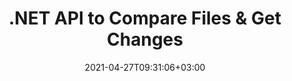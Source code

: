 ---
############################# Static ############################
layout: "product"
date: 2021-04-27T09:31:06+03:00
draft: false

product: "Comparison"
product_tag: "comparison"
platform: ".NET"
platform_tag: "net"

############################# Head ############################
head_title: "C# .NET Document Comparison API | Compare & Merge PDF Word Excel Web & Text"
head_description: "C# .NET Document Comparison API. Compare & merge PDF Word DOC DOCX, Excel Spreadsheet, PPT, PPTX, HTML, EMLX MSG, VSDX, DXF DWG & image file formats."

############################# Header ############################
title: ".NET API to Compare Files & Get Changes"
description: "Develop Applications using the .NET Document Comparison API to Check & Compare files for Differences in Content & Style."
button:
    enable: true
    icon: "fas fa-arrow-down"
    label: "Download Free Trial"
    link: "https://downloads.groupdocs.com/comparison/net"

############################# SubMenu ############################
submenu:
    enable: true
    
    left:
        img_alt: "GroupDocs.Comparison for .NET"
        image: "https://www.groupdocs.cloud/templates/groupdocs/images/product-logos/groupdocs-comparison-net.png"
        product: "GroupDocs.Comparison"
        platform: ".NET"

    middle:
        button:
            # button loop
            - link: "#overview"
              text: "Overview"

            # button loop
            - link: "#features"
              text: "Features"

            # button loop
            - link: "#support"
              text: "Support"

            # button loop
            - link: "https://products.groupdocs.app/comparison"
              text: "Live Demo"

            # button loop
            - link: "https://purchase.groupdocs.com/pricing/comparison/net"
              text: "Pricing"

    right:
        link_download: "https://downloads.groupdocs.com/comparison"
        link_learn: "https://docs.groupdocs.com/comparison/net/"
        link_buy: "https://purchase.groupdocs.com"

############################# Overview ############################
overview:
    enable: true
    content: |
      GroupDocs.Comparison for .NET API is a fast and reliable solution ready for use when creating applications for searching and highlighting differences between documents of the same or different formats in C#, ASP.NET or other technologies related to the .NET software platform. The GroupDocs.Comparison library supports detecting differences in both content and text style between popular image and document formats such as PDF, HTML, e-mail Outlook, Microsoft Office Word documents, Excel spreadsheets, PowerPoint presentations, OneNote, Visio diagrams, texts, png, gif and bmp images as well as a hundred of other formats. Comparison can be performed to detect changes in the content of words, paragraphs, tables or charts and their styles, and will provide you with a comparison document that lists a summary of the differences, their number and type belonging. GroupDocs.Comparison for .NET can easily extract basic information about the source document, compare and save simple, password-protected and encrypted documents of various formats through a file or data stream. There is already a lot of documentation on using Comparison library on different platforms with code examples, so you don't have to think hard about how to work with GroupDocs.Comparison for .NET API in your application.
        
      You can use GroupDocs.Comparison for .NET to create applications in any development environment oriented on the .NET platform. It is compatible with all .NET-based languages and supports popular operating systems (Windows, Linux, MacOS) on which you can install Mono or .NET frameworks (including .NET Core).
    tabs:
      enable: true
      
      ## TAB ONE ##
      tab_one:
        description: |
          Following is an overview of GroupDocs.Comparison for .NET:
      
        right:
          enable: true
          icon: "fab fa-html5"
          title: "Overview"
          content: |
            * Document Comparison
            * HTML Files Comparison
            * PDF Comparison
            * Diagram Comparison
            * Compare File Content
            * Compare Text Styles
      
      ## TAB TWO ##
      tab_two:
        description: |
          GroupDocs.Comparison for .NET supports all popular [document file formats](https://docs.groupdocs.com/comparison/net/supported-document-formats/) including: Microsoft Office, PDF, images and many others.
        left:
          enable: true
          table:
            # table loop
            - title: "Microsoft Office"
              content: |
                * **Word:** [DOC](https://products.groupdocs.com/comparison/net/doc/), [DOCX](https://products.groupdocs.com/comparison/net/docx/), [DOCM](https://products.groupdocs.com/comparison/net/docm/), [DOT](https://products.groupdocs.com/comparison/net/dot/), [DOTX](https://products.groupdocs.com/comparison/net/dotx/), [DOTM](https://products.groupdocs.com/comparison/net/dotm/), [RTF](https://products.groupdocs.com/comparison/net/rtf/), [TXT](https://products.groupdocs.com/comparison/net/txt/)
                * **Excel:** [XLS](https://products.groupdocs.com/comparison/net/xls/), [XLSX](https://products.groupdocs.com/comparison/net/xlsx/), [XLSM](https://products.groupdocs.com/comparison/net/xlsm/), [XLSB](https://products.groupdocs.com/comparison/net/xlsb/), [XLTM](https://products.groupdocs.com/comparison/net/xltm/), [XLT](https://products.groupdocs.com/comparison/net/xlt/), [XLTM](https://products.groupdocs.com/comparison/net/xltm/), [XLTX](https://products.groupdocs.com/comparison/net/xltx/), [XLAM](https://products.groupdocs.com/comparison/net/xlam/), [SXC](https://products.groupdocs.com/comparison/net/sxc/), [SpreadsheetML](https://products.groupdocs.com/comparison/net/xml/)
                * **PowerPoint:** [PPT](https://products.groupdocs.com/comparison/net/ppt/), [PPTX](https://products.groupdocs.com/comparison/net/pptx/), [PPS](https://products.groupdocs.com/comparison/net/pps/), [PPSX](https://products.groupdocs.com/comparison/net/ppsx/), [PPSM](https://products.groupdocs.com/comparison/net/ppsm/), [POT](https://products.groupdocs.com/comparison/net/pot/), [POTM](https://products.groupdocs.com/comparison/net/potm/), [POTX](https://products.groupdocs.com/comparison/net/potx/), [PPTM](https://products.groupdocs.com/comparison/net/pptm/)
                * **Visio:** [VSD](https://products.groupdocs.com/comparison/net/vsd/), [VDX](https://products.groupdocs.com/comparison/net/vdx/), [VSS](https://products.groupdocs.com/comparison/net/vss/), [VSSX](https://products.groupdocs.com/comparison/net/vssx/), [VSX](https://products.groupdocs.com/comparison/net/vsx/), [VST](https://products.groupdocs.com/comparison/net/vst/), [VSTX](https://products.groupdocs.com/comparison/net/vstx/), [VTX](https://products.groupdocs.com/comparison/net/vtx/), [VSDX](https://products.groupdocs.com/comparison/net/vsdx/), [VDW](https://products.groupdocs.com/comparison/net/vdw/), [VSTM](https://products.groupdocs.com/comparison/net/vstm/), [VSSM](https://products.groupdocs.com/comparison/net/vssm/), [VSDM](https://products.groupdocs.com/comparison/net/vsdm/)
                * **Outlook:** [MSG](https://products.groupdocs.com/comparison/net/msg/), [EML](https://products.groupdocs.com/comparison/net/eml/), [EMLX](https://products.groupdocs.com/comparison/net/emlx/), [PST](https://products.groupdocs.com/comparison/net/pst/), [OST](https://products.groupdocs.com/comparison/net/ost/)
                * **OneNote:** [ONE](https://products.groupdocs.com/comparison/net/one/)

        right:
          enable: true
          table:
            # table loop
            - title: "Other Formats"
              content: |
                * **Programming Languages**: [CS](https://products.groupdocs.com/comparison/net/cs/), [Java](https://products.groupdocs.com/comparison/net/java/), [CPP](https://products.groupdocs.com/comparison/net/cpp/), [JS](https://products.groupdocs.com/comparison/net/js/), [PY](https://products.groupdocs.com/comparison/net/py/), [RB](https://products.groupdocs.com/comparison/net/rb/), [PL](https://products.groupdocs.com/comparison/net/pl/), [ASM](https://products.groupdocs.com/comparison/net/asm/), [GROOVY](https://products.groupdocs.com/comparison/net/groovy/), [JSON](https://products.groupdocs.com/comparison/net/json/), [PHP](https://products.groupdocs.com/comparison/net/php/), [SQL](https://products.groupdocs.com/comparison/net/sql/), [LOG](https://products.groupdocs.com/comparison/net/log/), [DIFF](https://products.groupdocs.com/comparison/net/diff/), [LESS](https://products.groupdocs.com/comparison/net/less/), [SCALA](https://products.groupdocs.com/comparison/net/scala/)
                * **OpenDocument**: [ODT](https://products.groupdocs.com/comparison/net/odt/), [OTT](https://products.groupdocs.com/comparison/net/ott/), [ODS](https://products.groupdocs.com/comparison/net/ods/), [ODP](https://products.groupdocs.com/comparison/net/odp/), [OTP](https://products.groupdocs.com/comparison/net/otp/)
                * **Portable**: [PDF](https://products.groupdocs.com/comparison/net/pdf/), [MOBI](https://products.groupdocs.com/comparison/net/mobi/)
                * **AutoCAD**: [DXF](https://products.groupdocs.com/comparison/net/dxf/), [DWG](https://products.groupdocs.com/comparison/net/dwg/)
                * **Email**: [EML](https://products.groupdocs.com/comparison/net/eml/), [EMLX](https://products.groupdocs.com/comparison/net/emlx/), [MSG](https://products.groupdocs.com/comparison/net/msg/)
                * **Images**: [JPEG](https://products.groupdocs.com/comparison/net/jpeg/), [BMP](https://products.groupdocs.com/comparison/net/bmp/), [PNG](https://products.groupdocs.com/comparison/net/png/), [GIF](https://products.groupdocs.com/comparison/net/gif/), [DCM](https://products.groupdocs.com/comparison/net/dcm/), [DICOM](https://products.groupdocs.com/comparison/net/dicom/), [DjVu](https://products.groupdocs.com/comparison/net/djvu/)
                * **Web**: [HTM](https://products.groupdocs.com/comparison/net/htm/), [HTML](https://products.groupdocs.com/comparison/net/html/), [MHTML](https://products.groupdocs.com/comparison/net/mhtml/)
                * **Text**: [TXT](https://products.groupdocs.com/comparison/net/txt/)

      ## TAB THREE ##
      tab_three:
        description: |
          GroupDocs.Comparison for .NET supports following Operating Systems, Frameworks & Package Managers:
      
        left:
          enable: true
          table:
            # table loop
            - icon: "fab fa-windows"
              title: "Operating Systems"
              content: |
                * Windows Desktop
                * Windows Server
                * Windows Azure
                * Linux
                * MacOS

            # table loop
            - icon: "fas fa-code"
              title: "Supported Frameworks"
              content: |
                * .NET Framework 2.0 or higher
                * Mono Framework 1.2 or higher
                * .NET Standard 2.0
                * .NET Core 2.0

        right:
          enable: true
          table:
            # table loop
            - icon: "fas fa-box"
              title: "Package Manager"
              content: |
                * NuGet

            # table loop
            - icon: "fas fa-tools"
              title: "Development Environments"
              content: |
                * Microsoft Visual Studio
                * Xamarin.Android
                * Xamarin.IOS
                * Xamarin.Mac
                * MonoDevelop

############################# Features ############################
features:
    enable: true
    title: "GroupDocs.Comparison for .NET Features"

    feature:
      # feature loop
      - icon: "fas fa-copy"
        content: "[Identify Differences in Content and Font Styles](https://docs.groupdocs.com/comparison/net/compare-documents/)"

      # feature loop
      - icon: "fas fa-eye"
        content: "[Save a Summarized Report of All Differences Found after File Comparison](https://docs.groupdocs.com/comparison/net/get-extended-information-on-the-summary-page/)"

      # feature loop
      - icon: "fas fa-bolt"
        content: "[Apply or Reject Changes after Analyzing Differences and Export Resulting File](https://docs.groupdocs.com/comparison/net/accept-or-reject-detected-changes/)"
      
      # feature loop
      - icon: "fas fa-file-powerpoint"
        content: "[Support for Microsoft Word “Track Changes” Functionality while Comparing Word Files](https://docs.groupdocs.com/comparison/net/show-revisions/)"

      # feature loop
      - icon: "fas fa-code"
        content: "[Uniquely Spot Changes Coming from Each Document being Compared](https://docs.groupdocs.com/comparison/net/get-list-of-changes/)"

      # feature loop
      - icon: "fas fa-cloud"
        content: "[Read and Send Documents via Streams](https://docs.groupdocs.com/comparison/net/load-file-from-stream/)"

      # feature loop
      - icon: "fas fa-remove-format"
        content: "[Metered Licensing – Billing According to API Usage](https://docs.groupdocs.com/comparison/net/licensing-and-evaluation-limitations/)"

      # feature loop
      - icon: "fas fa-comment-slash"
        content: "[Compare Multiple Source Documents with a Single Target Document](https://docs.groupdocs.com/comparison/net/compare-multiple-documents/)"

      # feature loop
      - icon: "fas fa-location-arrow"
        content: "[Compare Specific Pages of Word Files with each other – Accept or reject all changes in a single Word Document](https://docs.groupdocs.com/comparison/net/accept-or-reject-detected-changes/)"

      # feature loop
      - icon: "fas fa-border-all"
        content: "[Merge up to 3 Word Documents and Compare Formulae used in Word Files](https://docs.groupdocs.com/comparison/net/how-to-merge-source-code-files/)"

      # feature loop
      - icon: "fas fa-wrench"
        content: "[Get Information about Documents from filePath](https://docs.groupdocs.com/comparison/net/get-file-info/)"

      # feature loop
      - icon: "fas fa-columns"
        content: "[Save HTML Comparison Result as Images](https://docs.groupdocs.com/comparison/net/generate-document-pages-preview/)"

      # feature loop
      - icon: "fas fa-file-word"
        content: "[Option to Show or Hide Deleted Content](https://docs.groupdocs.com/comparison/net/show-gap-lines/)"

      # feature loop
      - icon: "fas fa-envelope"
        content: "[Option to Turn Style Comparison of Documents ON or OFF](https://docs.groupdocs.com/comparison/net/how-to-select-options-for-flexible-comparing/)"

      # feature loop
      - icon: "fas fa-print"
        content: "[Specify Strings to Mark Inserted, Deleted & Style Change Items in Comparison Document](https://docs.groupdocs.com/comparison/net/customize-changes-styles/)"

      # feature loop
      - icon: "fas fa-file-archive"
        content: "[Specify Word Separator & Font Color to Stylize Compared Text](https://docs.groupdocs.com/comparison/net/customize-changes-styles/)"

      # feature loop
      - icon: "fas fa-lock"
        content: "[Calculate Correct Coordinates of Changes in PDF, Word, PowerPoint Slides & Diagrams](https://docs.groupdocs.com/comparison/net/get-changes-coordinates/)"

      # feature loop
      - icon: "fas fa-file-code"
        content: "[Compare Password Protected Files](https://docs.groupdocs.com/comparison/net/how-to-compare-password-protected-files/)"
      
      # feature loop
      - icon: "fas fa-fill-drip"
        content: "[Compare Chart Titles in Spreadsheets – Generate Chart in the resulted Cells Files](https://docs.groupdocs.com/comparison/net/how-to-compare-spreadsheet-or-tables/)"

      # feature loop
      - icon: "fas fa-file-excel"
        content: "[Autosize the auto-shapes in resulted file of Cells document](https://docs.groupdocs.com/comparison/net/how-to-compare-spreadsheet-or-tables/)"

      # feature loop
      - icon: "fas fa-heading"
        content: "[Access Detailed Summary Page to Detect Changes Between Source & Target Document Files](https://docs.groupdocs.com/comparison/net/get-extended-information-on-the-summary-page/)"

      # feature loop
      - icon: "fas fa-project-diagram"
        content: "[Compare Most Popular Programming & Scripting Language Files](https://docs.groupdocs.com/comparison/net/get-supported-document-formats/)"

      # feature loop
      - icon: "fas fa-cube"
        content: "[Compare Multiple (more than two) PDF, Word, Excel, Diagram, Email, Text & OneNote Documents](https://docs.groupdocs.com/comparison/net/compare-multiple-documents-with-specific-compare-settings/)"

      # feature loop
      - icon: "fab fa-uncharted"
        content: "[Compare Header & Footer of Supported File Formats](https://docs.groupdocs.com/comparison/net/how-to-select-options-for-flexible-comparing/)"

      # feature loop
      - icon: "fab fa-uncharted"
        content: "[Compare Bookmarks, Variables & Custom Properties of Word Document Formats](https://docs.groupdocs.com/comparison/net/compare-bookmarks-in-word/)"

    more_feature:
      # more_feature_loop
      - title: "Easily Compare Documents using .NET API"
        content: |
          GroupDocs.Comparison for .NET API provides you an easy and efficient way to compare your files. Following is an example that shows, how to compare two DOCX documents using C#:  

          ```cs
          //Source and target files to be compared
          string source = @"source.docx";
          string target = @"target.docx";
          Comparer comparer = new Comparer();
          //Compare two documents
          ICompareResult result = comparer.Compare(source, target, new ComparisonSettings());
          ```
      # more_feature_loop
      - title: "Choose Detail Level for Comparison"
        content: "With GroupDocs.Comparison for .NET you can specify the extent to which you want the documents to be compared. You can choose among, low (compare text word by word with accuracy for imaging grid = 50), middle (compare text character by character with accuracy for imaging grid = 100) or high (compare text character by character with accuracy for imaging grid = 150)."

      # more_feature_loop
      - title: "Support for Text Style Comparison"
        content: |
          GroupDocs.Comparison for .NET offers feature to compare text style.  

          While words and characters of documents are being compared, the font name, font size, font color, font style (Bold, Italic, Underline, Small Caps, Hyperlink) and underline color (if applicable) can be compared to find differences.  

          While comparing paragraphs, you can compare styles such as, paragraph alignment, indentation (left indent, right indent), paragraph spacing (space after, space before), first line indent, and line spacing.  

          GroupDocs.Comparison for .NET also supports comparing other sections of a page, where applicable, such as footer distance, page height & orientation, margins (left, right, top, and bottom), border line width, and border color.  

############################# Support ############################
support:
    enable: true

############################# Solutions ############################
solutions:
    enable: true
    title: "GroupDocs.Comparison offers document viewing APIs for other popular development environments"

    solution:
        # solution loop
        - img_alt: "GroupDocs.Comparison for Java"
          image: "https://www.groupdocs.cloud/templates/groupdocs/images/product-logos/groupdocs-comparison-java.png"
          product: "GroupDocs.Comparison"
          platform: "Java"
          link: "/comparison/java/"

############################# Back to top ###############################
back_to_top:
  enable: true
---